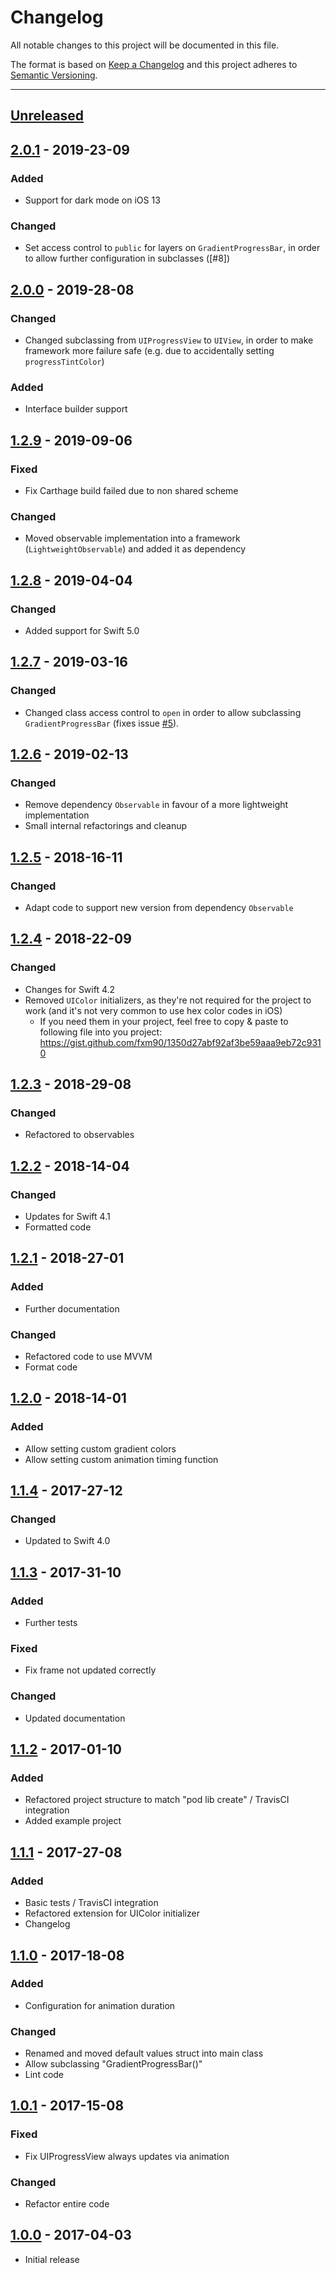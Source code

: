 # Changelog
All notable changes to this project will be documented in this file.

The format is based on [Keep a Changelog](http://keepachangelog.com/en/1.0.0/) and this project adheres to [Semantic Versioning](http://semver.org/spec/v2.0.0.html).

---

## [Unreleased]

## [2.0.1] - 2019-23-09
### Added
 - Support for dark mode on iOS 13
### Changed
 - Set access control to `public` for layers on `GradientProgressBar`, in order to allow further configuration in subclasses ([#8])

## [2.0.0] - 2019-28-08
### Changed
 - Changed subclassing from `UIProgressView` to `UIView`, in order to make framework more failure safe (e.g. due to accidentally setting `progressTintColor`)
### Added
 - Interface builder support

## [1.2.9] - 2019-09-06
### Fixed
 - Fix Carthage build failed due to non shared scheme
### Changed
 - Moved observable implementation into a framework (`LightweightObservable`) and added it as dependency

## [1.2.8] - 2019-04-04
### Changed
 - Added support for Swift 5.0

## [1.2.7] - 2019-03-16
### Changed
- Changed class access control to `open` in order to allow subclassing `GradientProgressBar` (fixes issue [#5](https://github.com/fxm90/GradientProgressBar/issues/5)).

## [1.2.6] - 2019-02-13
### Changed
- Remove dependency `Observable` in favour of a more lightweight implementation
- Small internal refactorings and cleanup

## [1.2.5] - 2018-16-11
### Changed
- Adapt code to support new version from dependency `Observable`

## [1.2.4] - 2018-22-09
### Changed
 - Changes for Swift 4.2
 - Removed `UIColor` initializers, as they're not required for the project to work (and it's not very common to use hex color codes in iOS)
   - If you need them in your project, feel free to copy & paste to following file into you project: https://gist.github.com/fxm90/1350d27abf92af3be59aaa9eb72c9310

## [1.2.3] - 2018-29-08
### Changed
 - Refactored to observables

## [1.2.2] - 2018-14-04
### Changed
 - Updates for Swift 4.1
 - Formatted code

## [1.2.1] - 2018-27-01
### Added
 - Further documentation
### Changed
 - Refactored code to use MVVM
 - Format code

## [1.2.0] - 2018-14-01
### Added
 - Allow setting custom gradient colors
 - Allow setting custom animation timing function

## [1.1.4] - 2017-27-12
### Changed
 - Updated to Swift 4.0

## [1.1.3] - 2017-31-10
### Added
 - Further tests
### Fixed
 - Fix frame not updated correctly
### Changed
 - Updated documentation

## [1.1.2] - 2017-01-10
### Added
 - Refactored project structure to match "pod lib create" / TravisCI integration
 - Added example project

## [1.1.1] - 2017-27-08
### Added
 - Basic tests / TravisCI integration
 - Refactored extension for UIColor initializer
 - Changelog

## [1.1.0] - 2017-18-08
### Added
 - Configuration for animation duration
### Changed
 - Renamed and moved default values struct into main class
 - Allow subclassing "GradientProgressBar()"
 - Lint code

## [1.0.1] - 2017-15-08
### Fixed
 - Fix UIProgressView always updates via animation
### Changed
 - Refactor entire code

## [1.0.0] - 2017-04-03
- Initial release


[Unreleased]: https://github.com/fxm90/GradientProgressBar/compare/2.0.1...master
[2.0.1]: https://github.com/fxm90/GradientProgressBar/compare/2.0.0...2.0.1
[2.0.0]: https://github.com/fxm90/GradientProgressBar/compare/1.2.9...2.0.0
[1.2.9]: https://github.com/fxm90/GradientProgressBar/compare/1.2.8...1.2.9
[1.2.8]: https://github.com/fxm90/GradientProgressBar/compare/1.2.7...1.2.8
[1.2.7]: https://github.com/fxm90/GradientProgressBar/compare/1.2.6...1.2.7
[1.2.6]: https://github.com/fxm90/GradientProgressBar/compare/1.2.5...1.2.6
[1.2.5]: https://github.com/fxm90/GradientProgressBar/compare/1.2.4...1.2.5
[1.2.4]: https://github.com/fxm90/GradientProgressBar/compare/1.2.3...1.2.4
[1.2.3]: https://github.com/fxm90/GradientProgressBar/compare/1.2.2...1.2.3
[1.2.2]: https://github.com/fxm90/GradientProgressBar/compare/1.2.1...1.2.2
[1.2.1]: https://github.com/fxm90/GradientProgressBar/compare/1.2.0...1.2.1
[1.2.0]: https://github.com/fxm90/GradientProgressBar/compare/1.1.4...1.2.0
[1.1.4]: https://github.com/fxm90/GradientProgressBar/compare/1.1.3...1.1.4
[1.1.3]: https://github.com/fxm90/GradientProgressBar/compare/1.1.2...1.1.3
[1.1.2]: https://github.com/fxm90/GradientProgressBar/compare/1.1.1...1.1.2
[1.1.1]: https://github.com/fxm90/GradientProgressBar/compare/1.1.0...1.1.1
[1.1.0]: https://github.com/fxm90/GradientProgressBar/compare/1.0.1...1.1.0
[1.0.1]: https://github.com/fxm90/GradientProgressBar/compare/1.0.0...1.0.1
[1.0.0]: https://github.com/fxm90/GradientProgressBar
